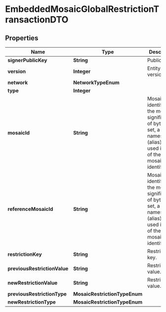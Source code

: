 

# EmbeddedMosaicGlobalRestrictionTransactionDTO


## Properties

| Name | Type | Description | Notes |
|------------ | ------------- | ------------- | -------------|
|**signerPublicKey** | **String** | Public key. |  |
|**version** | **Integer** | Entity version. |  |
|**network** | **NetworkTypeEnum** |  |  |
|**type** | **Integer** |  |  |
|**mosaicId** | **String** | Mosaic identifier. If the most significant bit of byte 0 is set, a namespaceId (alias) is used instead of the real mosaic identifier.  |  |
|**referenceMosaicId** | **String** | Mosaic identifier. If the most significant bit of byte 0 is set, a namespaceId (alias) is used instead of the real mosaic identifier.  |  |
|**restrictionKey** | **String** | Restriction key. |  |
|**previousRestrictionValue** | **String** | Restriction value. |  |
|**newRestrictionValue** | **String** | Restriction value. |  |
|**previousRestrictionType** | **MosaicRestrictionTypeEnum** |  |  |
|**newRestrictionType** | **MosaicRestrictionTypeEnum** |  |  |



